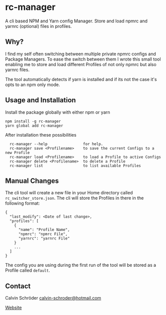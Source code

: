 # rc-manager
A cli based NPM and Yarn config Manager. Store and load npmrc and yarnrc (optional) files in profiles.

## Why?
I find my self often switching between multiple private npmrc configs and Package Managers. To ease the switch between them I wrote this small tool enabling me to store and load different Profiles of not only npmrc but also yarnrc files.

The tool automatically detects if yarn is installed and if its not the case it's opts to an npm only mode.

## Usage and Installation
Install the package globally with either npm or yarn
```
npm install -g rc-manager
yarn global add rc-manager
```

After installation these possibilities 
````
  rc-manager --help                for help.
  rc-manager save <Profilename>    to save the current Configs to a new Profile
  rc-manager load <Profilename>    to load a Profile to active Configs
  rc-manager delete <Profilename>  to delete a Profile
  rc-manager list                  to list available Profiles
````

## Manual Changes
The cli tool will create a new file in your Home directory called `rc_switcher_store.json`. The cli will store the Profiles in there in the following format:
````
{
  "last_modify": <Date of last change>,
  "profiles": [
    {
      "name": "Profile Name",
      "npmrc": "npmrc File",
      "yarnrc": "yarnrc File"
    }
    ...
  ]
}
````
The config you are using during the first run of the tool will be stored as a Profile called `default`.

## Contact
Calvin Schröder <calvin-schroder@hotmail.com>

[Website](https://calvin-schroeder.de)